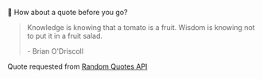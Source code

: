 📣 How about a quote before you go?

> Knowledge is knowing that a tomato is a fruit. Wisdom is knowing not to put it in a fruit salad.
>
> <p>- Brian O'Driscoll</p>

Quote requested from [Random Quotes API](https://github.com/lukePeavey/quotable)

